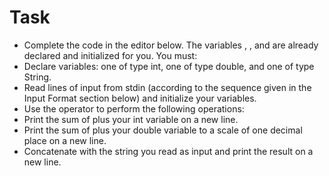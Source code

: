 # Task
* Complete the code in the editor below. The variables , , and  are already declared and initialized for you. You must:
* Declare  variables: one of type int, one of type double, and one of type String.
* Read  lines of input from stdin (according to the sequence given in the Input Format section below) and initialize your  variables.
* Use the  operator to perform the following operations:
* Print the sum of  plus your int variable on a new line.
* Print the sum of  plus your double variable to a scale of one decimal place on a new line.
* Concatenate  with the string you read as input and print the result on a new line.
